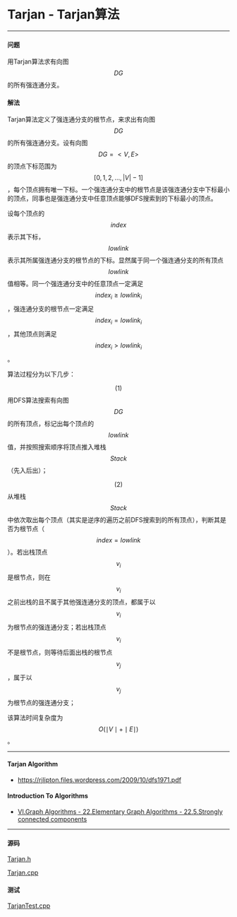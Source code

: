 <script type="text/javascript" src="https://cdnjs.cloudflare.com/ajax/libs/mathjax/2.7.1/MathJax.js?config=TeX-AMS-MML_HTMLorMML"></script>

# Tarjan - Tarjan算法

--------

#### 问题

用Tarjan算法求有向图$$ DG $$的所有强连通分支。

#### 解法

Tarjan算法定义了强连通分支的根节点，来求出有向图$$ DG $$的所有强连通分支。设有向图$$ DG = <V,E> $$的顶点下标范围为$$ [0, 1, 2, \dots, |V|-1] $$，每个顶点拥有唯一下标。一个强连通分支中的根节点是该强连通分支中下标最小的顶点，同事也是强连通分支中任意顶点能够DFS搜索到的下标最小的顶点。

设每个顶点的$$ index $$表示其下标，$$ lowlink $$表示其所属强连通分支的根节点的下标。显然属于同一个强连通分支的所有顶点$$ lowlink $$值相等。同一个强连通分支中的任意顶点一定满足$$ index_i \geq lowlink_i $$，强连通分支的根节点一定满足$$ index_i = lowlink_i $$，其他顶点则满足$$ index_i \gt lowlink_i $$。

算法过程分为以下几步：

$$ (1) $$ 用DFS算法搜索有向图$$ DG $$的所有顶点，标记出每个顶点的$$ lowlink $$值，并按照搜索顺序将顶点推入堆栈$$ Stack $$（先入后出）；

$$ (2) $$ 从堆栈$$ Stack $$中依次取出每个顶点（其实是逆序的遍历之前DFS搜索到的所有顶点），判断其是否为根节点（$$ index = lowlink $$）。若出栈顶点$$ v_i $$是根节点，则在$$ v_i $$之前出栈的且不属于其他强连通分支的顶点，都属于以$$ v_i $$为根节点的强连通分支；若出栈顶点$$ v_i $$不是根节点，则等待后面出栈的根节点$$ v_j $$，属于以$$ v_j $$为根节点的强连通分支；

该算法时间复杂度为$$ O(\mid V \mid + \mid E \mid) $$。

--------

#### Tarjan Algorithm

* https://rjlipton.files.wordpress.com/2009/10/dfs1971.pdf

#### Introduction To Algorithms

* [VI.Graph Algorithms - 22.Elementary Graph Algorithms - 22.5.Strongly connected components](https://mcdtu.files.wordpress.com/2017/03/introduction-to-algorithms-3rd-edition-sep-2010.pdf)

--------

#### 源码

[Tarjan.h](https://github.com/linrongbin16/Way-to-Algorithm/blob/master/src/GraphTheory/Connectivity/Tarjan.h)

[Tarjan.cpp](https://github.com/linrongbin16/Way-to-Algorithm/blob/master/src/GraphTheory/Connectivity/Tarjan.cpp)

#### 测试

[TarjanTest.cpp](https://github.com/linrongbin16/Way-to-Algorithm/blob/master/src/GraphTheory/Connectivity/TarjanTest.cpp)
